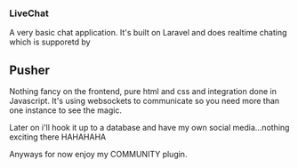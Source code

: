### LiveChat

A very basic chat application. It's built on Laravel and does realtime chating which is supporetd by
## Pusher
Nothing  fancy on the frontend, pure html and css and integration done in Javascript. It's using
websockets to communicate so you need more than one instance to see the magic.

Later on i'll hook it up to a database and have my own social media...nothing exciting there HAHAHAHA

Anyways for now enjoy my COMMUNITY plugin.




